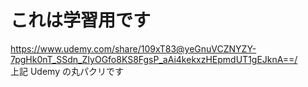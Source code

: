 # これは学習用です

https://www.udemy.com/share/109xT83@yeGnuVCZNYZY-7pgHk0nT_SSdn_ZIyOGfo8KS8FgsP_aAi4kekxzHEpmdUT1gEJknA==/  
上記 Udemy の丸パクリです
